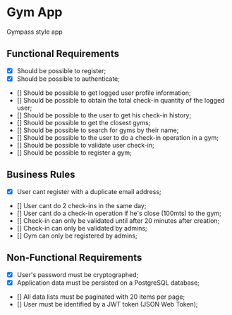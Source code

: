 # Gym App

Gympass style app

## Functional Requirements

- [x] Should be possible to register;
- [x] Should be possible to authenticate;
- [] Should be possible to get logged user profile information;
- [] Should be possible to obtain the total check-in quantity of the logged user;
- [] Should be possible to the user to get his check-in history;
- [] Should be possible to get the closest gyms;
- [] Should be possible to search for gyms by their name;
- [] Should be possible to the user to do a check-in operation in a gym;
- [] Should be possible to validate user check-in;
- [] Should be possible to register a gym;

## Business Rules

- [x] User cant register with a duplicate email address;
- [] User cant do 2 check-ins in the same day;
- [] User cant do a check-in operation if he's close (100mts) to the gym;
- [] Check-in can only be validated until after 20 minutes after creation;
- [] Check-in can only be validated by admins;
- [] Gym can only be registered by admins;

## Non-Functional Requirements

- [x] User's password must be cryptographed;
- [x] Application data must be persisted on a PostgreSQL database;
- [] All data lists must be paginated with 20 items per page;
- [] User must be identified by a JWT token (JSON Web Token);
